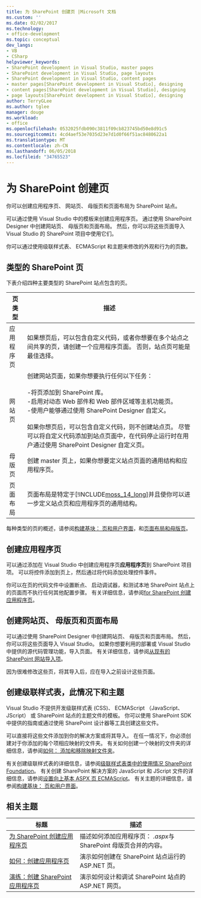 ```yaml
---
title: 为 SharePoint 创建页 |Microsoft 文档
ms.custom: ''
ms.date: 02/02/2017
ms.technology:
- office-development
ms.topic: conceptual
dev_langs:
- VB
- CSharp
helpviewer_keywords:
- SharePoint development in Visual Studio, master pages
- SharePoint development in Visual Studio, page layouts
- SharePoint development in Visual Studio, content pages
- master pages[SharePoint development in Visual Studio], designing
- content pages[SharePoint development in Visual Studio], designing
- page layouts[SharePoint development in Visual Studio], designing
author: TerryGLee
ms.author: tglee
manager: douge
ms.workload:
- office
ms.openlocfilehash: 0532025fdb090c3811f09cb823745bd50e8d91c5
ms.sourcegitcommit: 4cd4aef53e7035d23e7d1d0f66f51ac8480622a1
ms.translationtype: MT
ms.contentlocale: zh-CN
ms.lasthandoff: 06/05/2018
ms.locfileid: "34765523"
---
```

# <a name="create-pages-for-sharepoint"></a>为 SharePoint 创建页
  你可以创建应用程序页、 网站页、 母版页和页面布局为 SharePoint 站点。  
  
 可以通过使用 Visual Studio 中的模板来创建应用程序页。 通过使用 SharePoint Designer 中创建网站页、 母版页和页面布局。 然后，你可以将这些页面导入 Visual Studio 的 SharePoint 项目中使用它们。  
  
 你可以通过使用级联样式表、 ECMAScript 和主题来修改的外观和行为的页数。  
  
## <a name="types-of-sharepoint-pages"></a>类型的 SharePoint 页
 下表介绍四种主要类型的 SharePoint 站点包含的页。  
  
|页类型|描述|  
|---------------|-----------------|  
|应用程序页|如果想页后，可以包含自定义代码，或者你想要在多个站点之间共享的页，请创建一个应用程序页面。 否则，站点页可能是最佳选择。|  
|网站页|创建网站页面，如果你想要执行任何以下任务：<br /><br /> -将页添加到 SharePoint 库。<br />-启用对动态 Web 部件和 Web 部件区域等主机功能页。<br />-使用户能够通过使用 SharePoint Designer 自定义。<br /><br /> 如果你想页后，可以包含自定义代码，则不创建站点页。 尽管可以将自定义代码添加到站点页面中，在代码停止运行时在用户通过使用 SharePoint Designer 自定义页。|  
|母版页|创建 master 页上，如果你想要定义站点页面的通用结构和应用程序页。|  
|页面布局|页面布局是特定于[!INCLUDE[moss_14_long](../sharepoint/includes/moss-14-long-md.md)]并且使你可以进一步定义站点页和应用程序页的通用结构。|  
  
 每种类型的页的概述，请参阅[构建基块： 页和用户界面](http://go.microsoft.com/fwlink/?LinkID=182095)，和[页面布局和母版页](http://go.microsoft.com/fwlink/?LinkID=182096)。  
  
## <a name="create-application-pages"></a>创建应用程序页
 可以通过添加在 Visual Studio 中创建应用程序页**应用程序页**到 SharePoint 项目项。 可以将控件添加到页上，然后通过将代码添加处理控件事件。  
  
 你可以在页的代码文件中设置断点、 启动调试器，和测试本地 SharePoint 站点上的页面而不执行任何其他配置步骤。 有关详细信息，请参阅[for SharePoint 创建应用程序页](../sharepoint/creating-application-pages-for-sharepoint.md)。  
  
## <a name="create-site-pages-master-pages-and-page-layouts"></a>创建网站页、 母版页和页面布局
 可以通过使用 SharePoint Designer 中创建网站页、 母版页和页面布局。 然后，你可以将这些页面导入 Visual Studio。 如果你想要利用的部署或 Visual Studio 中提供的源代码管理功能，导入页面。 有关详细信息，请参阅[从现有的 SharePoint 网站导入项](../sharepoint/importing-items-from-an-existing-sharepoint-site.md)。  
  
 因为很难修改这些页，将其导入后，应在导入之前设计这些页面。  
  
## <a name="create-cascading-style-sheets-ecmascript-and-themes"></a>创建级联样式表，此情况下和主题
 Visual Studio 不提供开发级联样式表 (CSS)、 ECMAScript （JavaScript、 JScript） 或 SharePoint 站点的主题文件的模板。 你可以使用 SharePoint SDK 中提供的指南或通过使用 SharePoint 设计器等工具创建这些文件。  
  
 可以直接将这些文件添加到你的解决方案或将其导入。 在任一情况下，你必须创建对于你添加的每个项相应映射的文件夹。 有关如何创建一个映射的文件夹的详细信息，请参阅[如何： 添加和移除映射文件夹](../sharepoint/how-to-add-and-remove-mapped-folders.md)。  
  
 有关创建级联样式表的详细信息，请参阅[级联样式表类中的使用情况 SharePoint Foundation](http://go.microsoft.com/fwlink/?LinkID=182098)。 有关创建 SharePoint 解决方案的 JavaScript 和 JScript 文件的详细信息，请参阅[设置向上基本 ASPX 页 ECMAScript](http://go.microsoft.com/fwlink/?LinkID=182099)。 有关主题的详细信息，请参阅[构建基块： 页和用户界面](http://go.microsoft.com/fwlink/?LinkID=182095)。  
  
## <a name="related-topics"></a>相关主题
  
|标题|描述|  
|-----------|-----------------|  
|[为 SharePoint 创建应用程序页](../sharepoint/creating-application-pages-for-sharepoint.md)|描述如何添加应用程序页： *.aspx*与 SharePoint 母版页合并的内容。|  
|[如何：创建应用程序页](../sharepoint/how-to-create-an-application-page.md)|演示如何创建在 SharePoint 站点运行的 ASP.NET 页。|  
|[演练：创建 SharePoint 应用程序页](../sharepoint/walkthrough-creating-a-sharepoint-application-page.md)|演示如何设计和调试 SharePoint 站点的 ASP.NET 网页。|  
  